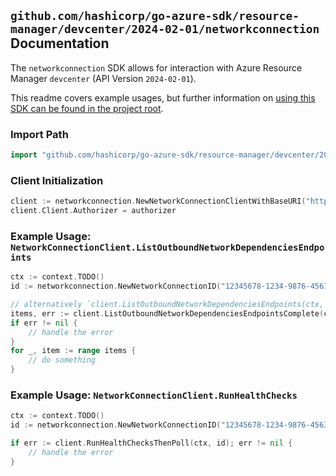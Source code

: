 
## `github.com/hashicorp/go-azure-sdk/resource-manager/devcenter/2024-02-01/networkconnection` Documentation

The `networkconnection` SDK allows for interaction with Azure Resource Manager `devcenter` (API Version `2024-02-01`).

This readme covers example usages, but further information on [using this SDK can be found in the project root](https://github.com/hashicorp/go-azure-sdk/tree/main/docs).

### Import Path

```go
import "github.com/hashicorp/go-azure-sdk/resource-manager/devcenter/2024-02-01/networkconnection"
```


### Client Initialization

```go
client := networkconnection.NewNetworkConnectionClientWithBaseURI("https://management.azure.com")
client.Client.Authorizer = authorizer
```


### Example Usage: `NetworkConnectionClient.ListOutboundNetworkDependenciesEndpoints`

```go
ctx := context.TODO()
id := networkconnection.NewNetworkConnectionID("12345678-1234-9876-4563-123456789012", "example-resource-group", "networkConnectionValue")

// alternatively `client.ListOutboundNetworkDependenciesEndpoints(ctx, id)` can be used to do batched pagination
items, err := client.ListOutboundNetworkDependenciesEndpointsComplete(ctx, id)
if err != nil {
	// handle the error
}
for _, item := range items {
	// do something
}
```


### Example Usage: `NetworkConnectionClient.RunHealthChecks`

```go
ctx := context.TODO()
id := networkconnection.NewNetworkConnectionID("12345678-1234-9876-4563-123456789012", "example-resource-group", "networkConnectionValue")

if err := client.RunHealthChecksThenPoll(ctx, id); err != nil {
	// handle the error
}
```
